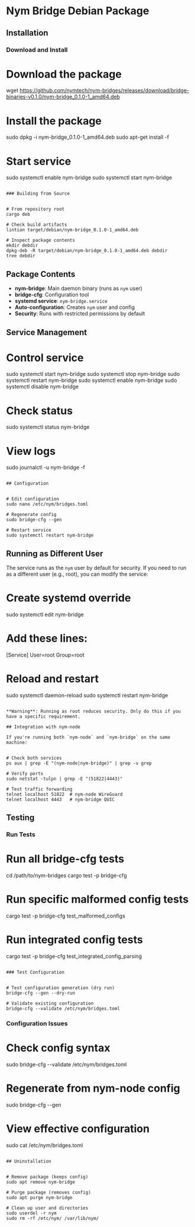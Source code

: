 # Nym Bridge Debian Package

## Installation

### Download and Install

# Download the package
wget https://github.com/nymtech/nym-bridges/releases/download/bridge-binaries-v0.1.0/nym-bridge_0.1.0-1_amd64.deb

# Install the package
sudo dpkg -i nym-bridge_0.1.0-1_amd64.deb
sudo apt-get install -f

# Start service
sudo systemctl enable nym-bridge
sudo systemctl start nym-bridge
```

### Building from Source


# From repository root
cargo deb

# Check build artifacts
lintian target/debian/nym-bridge_0.1.0-1_amd64.deb

# Inspect package contents
mkdir debdir
dpkg-deb -R target/debian/nym-bridge_0.1.0-1_amd64.deb debdir
tree debdir
```

## Package Contents

- **nym-bridge**: Main daemon binary (runs as `nym` user)
- **bridge-cfg**: Configuration tool  
- **systemd service**: `nym-bridge.service`
- **Auto-configuration**: Creates `nym` user and config
- **Security**: Runs with restricted permissions by default

## Service Management


# Control service
sudo systemctl start nym-bridge
sudo systemctl stop nym-bridge
sudo systemctl restart nym-bridge
sudo systemctl enable nym-bridge
sudo systemctl disable nym-bridge

# Check status
sudo systemctl status nym-bridge

# View logs
sudo journalctl -u nym-bridge -f
```

## Configuration


# Edit configuration
sudo nano /etc/nym/bridges.toml

# Regenerate config
sudo bridge-cfg --gen

# Restart service
sudo systemctl restart nym-bridge
```

## Running as Different User

The service runs as the `nym` user by default for security. If you need to run as a different user (e.g., root), you can modify the service:

# Create systemd override
sudo systemctl edit nym-bridge

# Add these lines:
[Service]
User=root
Group=root

# Reload and restart
sudo systemctl daemon-reload
sudo systemctl restart nym-bridge
```

**Warning**: Running as root reduces security. Only do this if you have a specific requirement.

## Integration with nym-node

If you're running both `nym-node` and `nym-bridge` on the same machine:


# Check both services
ps aux | grep -E "(nym-node|nym-bridge)" | grep -v grep

# Verify ports
sudo netstat -tulpn | grep -E "(51822|4443)"

# Test traffic forwarding
telnet localhost 51822  # nym-node WireGuard
telnet localhost 4443   # nym-bridge QUIC
```

## Testing

### Run Tests

# Run all bridge-cfg tests
cd /path/to/nym-bridges
cargo test -p bridge-cfg

# Run specific malformed config tests
cargo test -p bridge-cfg test_malformed_configs

# Run integrated config tests
cargo test -p bridge-cfg test_integrated_config_parsing
```

### Test Configuration


# Test configuration generation (dry run)
bridge-cfg --gen --dry-run

# Validate existing configuration
bridge-cfg --validate /etc/nym/bridges.toml
```


### Configuration Issues

# Check config syntax
sudo bridge-cfg --validate /etc/nym/bridges.toml

# Regenerate from nym-node config
sudo bridge-cfg --gen

# View effective configuration
sudo cat /etc/nym/bridges.toml
```

## Uninstallation


# Remove package (keeps config)
sudo apt remove nym-bridge

# Purge package (removes config)
sudo apt purge nym-bridge

# Clean up user and directories
sudo userdel -r nym
sudo rm -rf /etc/nym/ /var/lib/nym/
```
